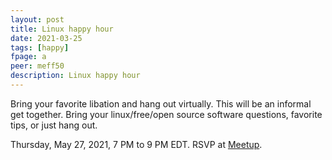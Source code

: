 ```yaml
---
layout: post
title: Linux happy hour
date: 2021-03-25
tags: [happy]
fpage: a
peer: meff50
description: Linux happy hour
---
```

Bring your favorite libation and hang out virtually. This will be an informal
get together. Bring your linux/free/open source software questions, favorite
tips, or just hang out.

Thursday, May 27, 2021, 7 PM to 9 PM EDT. RSVP at [Meetup]({{site.meetupurl}}).
